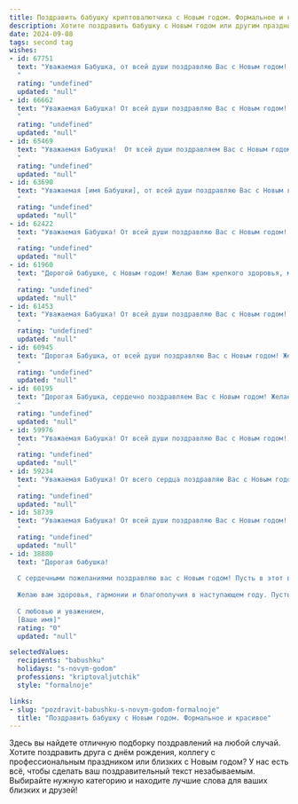 ```yaml
---
title: Поздравить бабушку криптовалютчика с Новым годом. Формальное и красивое
description: Хотите поздравить бабушку с Новым годом или другим праздником? Наш ИИ создаст незабываемое поздравление, а вы обязательно выделитесь среди других.  
date: 2024-09-08
tags: second tag
wishes:
- id: 67751
  text: "Уважаемая Бабушка, от всей души поздравляю Вас с Новым годом! Желаю Вам крепкого здоровья, семейного благополучия и, конечно же, успехов в Вашей непростой и увлекательной профессии криптовалютчика. Пусть наступающий год принесет Вам новые возможности, удачу и процветание!
  "
  rating: "undefined"
  updated: "null"
- id: 66662
  text: "Уважаемая Бабушка! От всей души поздравляю Вас с Новым годом! Желаю Вам крепкого здоровья, семейного благополучия и исполнения всех желаний. Пусть Новый год принесет Вам радость, удачу и множество счастливых моментов!
  "
  rating: "undefined"
  updated: "null"
- id: 65469
  text: "Уважаемая Бабушка!  От всей души поздравляем Вас с Новым годом! Желаем Вам крепкого здоровья,  неиссякаемой энергии,  радости и благополучия в новом году. Пусть он принесет Вам много счастливых моментов и исполнит Ваши самые заветные желания.
  "
  rating: "undefined"
  updated: "null"
- id: 63690
  text: "Уважаемая [имя Бабушки], от всей души поздравляю Вас с Новым годом! Желаю Вам крепкого здоровья, душевного спокойствия и благополучия в новом году. Пусть все Ваши мечты и надежды сбудутся, а работа в сфере криптовалют принесет Вам успех и процветание!
  "
  rating: "undefined"
  updated: "null"
- id: 62422
  text: "Уважаемая Бабушка! От всей души поздравляю Вас с Новым годом! Желаю Вам крепкого здоровья, благополучия, радости и исполнения всех желаний! Пусть в новом году Вас окружают любовь, забота и тепло близких!
  "
  rating: "undefined"
  updated: "null"
- id: 61960
  text: "Дорогой бабушке, с Новым годом! Желаю Вам крепкого здоровья, мирного неба над головой и исполнения всех желаний. Пусть наступающий год принесет Вам радость, тепло и благополучие!
  "
  rating: "undefined"
  updated: "null"
- id: 61453
  text: "Уважаемая Бабушка! От всей души поздравляю Вас с Новым годом! Желаю Вам крепкого здоровья, благополучия, радости и тепла в кругу родных и близких. Пусть этот год принесет Вам только приятные моменты и станет временем новых открытий и успехов!
  "
  rating: "undefined"
  updated: "null"
- id: 60945
  text: "Дорогая Бабушка, от всей души поздравляю Вас с Новым годом! Желаю Вам крепкого здоровья, семейного благополучия и радости в наступающем году. Пусть Новый год принесет Вам удачу, процветание и исполнение всех Ваших желаний!
  "
  rating: "undefined"
  updated: "null"
- id: 60195
  text: "Дорогая Бабушка, сердечно поздравляем Вас с Новым годом! Желаем Вам крепкого здоровья, бодрости духа, благополучия и исполнения всех Ваших желаний! Пусть этот год  принесет Вам радость, мир и светлые мгновения.
  "
  rating: "undefined"
  updated: "null"
- id: 59976
  text: "Уважаемая Бабушка! От всей души поздравляю Вас с Новым годом! Желаю, чтобы этот год был полон радости, тепла и семейного благополучия. Пусть все Ваши начинания будут успешными, а здоровье крепким. С Новым годом!
  "
  rating: "undefined"
  updated: "null"
- id: 59234
  text: "Уважаемая Бабушка! От всего сердца поздравляю Вас с Новым годом! Желаю Вам крепкого здоровья, семейного благополучия,  радости и мира в новом году. Пусть он принесет Вам много приятных моментов и исполнение всех желаний!
  "
  rating: "undefined"
  updated: "null"
- id: 58739
  text: "Уважаемая Бабушка! От всей души поздравляю Вас с Новым годом! Желаю Вам крепкого здоровья, семейного тепла и благополучия. Пусть этот год принесет Вам только радостные события и исполнение самых сокровенных желаний. С Новым годом!
  "
  rating: "undefined"
  updated: "null"
- id: 38880
  text: "Дорогая бабушка!
  
  С сердечными пожеланиями поздравляю вас с Новым годом! Пусть в этот волшебный праздник ваша жизнь наполнится теплом, радостью и незабываемыми мгновениями.
  
  Желаю вам здоровья, гармонии и благополучия в наступающем году. Пусть удача сопутствует вам во всех ваших начинаниях, а каждый день приносит новые интересные возможности и положительные эмоции.
  
  С любовью и уважением,
  [Ваше имя]"
  rating: "0"
  updated: "null"

selectedValues:
  recipients: "babushku"
  holidays: "s-novym-godom"
  professions: "kriptovaljutchik"
  style: "formalnoje"

links:
- slug: "pozdravit-babushku-s-novym-godom-formalnoje"
  title: "Поздравить бабушку с Новым годом. Формальное и красивое"
---
```


Здесь вы найдете отличную подборку поздравлений на любой случай. 
Хотите поздравить друга с днём рождения, коллегу с профессиональным праздником или близких с Новым годом? У нас есть всё, чтобы сделать ваш поздравительный текст незабываемым. Выбирайте нужную категорию и находите лучшие слова для ваших близких и друзей!
